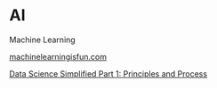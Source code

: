 # AI

Machine Learning 

[machinelearningisfun.com](http://www.machinelearningisfun.com)

[Data Science Simplified Part 1: Principles and Process](https://becominghuman.ai/data-science-simplified-principles-and-process-b06304d63308)
